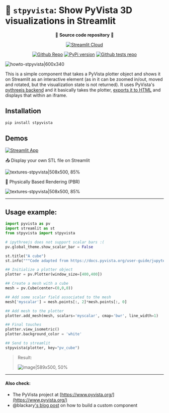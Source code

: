 # 🧊 `stpyvista`: Show PyVista 3D visualizations in Streamlit

<p align=center>💾 <strong>Source code repository</strong> 💾</p>

<center>
<a href="https://stpyvista.streamlit.app"><img alt="Streamlit Cloud" src="https://static.streamlit.io/badges/streamlit_badge_black_white.svg"></a>

<a href="https://github.com/edsaac/streamlit-PyVista-viewer"><img alt="Github Repo" src="https://img.shields.io/static/v1?label=&message=Source code&color=black&logo=github"></a> [![PyPi version](https://badgen.net/pypi/v/stpyvista/)](https://pypi.org/project/stpyvista/) <a href="https://github.com/edsaac/stpyvista-tests"><img alt="Github tests repo" src="https://img.shields.io/static/v1?label=&message=Check examples&color=black&logo=github"></a>
</center>

![howto-stpyvista|600x340](https://aws1.discourse-cdn.com/business7/uploads/streamlit/original/3X/f/d/fdcb8cb7be524e4c8d1e45e9371cc6b17a732b24.gif)

This is a simple component that takes a PyVista plotter object and shows it on Streamlit as an interactive element (as in it can be zoomed in/out, moved and rotated, but the visualization state is not returned). It uses PyVista's [pythreejs backend](https://docs.pyvista.org/user-guide/jupyter/pythreejs.html) and it basically takes the plotter, [exports it to HTML](https://docs.pyvista.org/api/plotting/_autosummary/pyvista.Plotter.export_html.html) and displays that within an iframe.

## Installation 

```sh
pip install stpyvista
```

## Demos 

[![Streamlit App](https://static.streamlit.io/badges/streamlit_badge_black_white.svg)](https://stpyvista.streamlit.app/)

📤 Display your own STL file on Streamlit

![textures-stpyvista|508x500, 85%](https://aws1.discourse-cdn.com/business7/uploads/streamlit/original/3X/e/6/e64c7054ffadafee7c8ad66e5a2dfc5b0f702cbd.gif)

🍞 Physically Based Rendering (PBR) 

![textures-stpyvista|508x500, 85%](https://aws1.discourse-cdn.com/business7/uploads/streamlit/original/3X/8/d/8dd4a20952a798c917180ec187edaac77a766cee.gif)

******

## Usage example:

```python
import pyvista as pv
import streamlit as st
from stpyvista import stpyvista

# ipythreejs does not support scalar bars :(
pv.global_theme.show_scalar_bar = False

st.title("A cube")
st.info("""Code adapted from https://docs.pyvista.org/user-guide/jupyter/pythreejs.html#scalars-support""")

## Initialize a plotter object
plotter = pv.Plotter(window_size=[400,400])

## Create a mesh with a cube 
mesh = pv.Cube(center=(0,0,0))

## Add some scalar field associated to the mesh
mesh['myscalar'] = mesh.points[:, 2]*mesh.points[:, 0]

## Add mesh to the plotter
plotter.add_mesh(mesh, scalars='myscalar', cmap='bwr', line_width=1)

## Final touches
plotter.view_isometric()
plotter.background_color = 'white'

## Send to streamlit
stpyvista(plotter, key="pv_cube")

```
> Result: 
>
> ![image|589x500, 50%](https://aws1.discourse-cdn.com/business7/uploads/streamlit/original/3X/8/e/8e77cf6a5d7b102c8aae79db3ad0ad2272d10b5b.png)

****

#### Also check:
* The PyVista project at [https://www.pyvista.org/](https://www.pyvista.org/)
* @blackary['s blog post](https://blog.streamlit.io/how-to-build-your-own-streamlit-component/) on how to build a custom component
